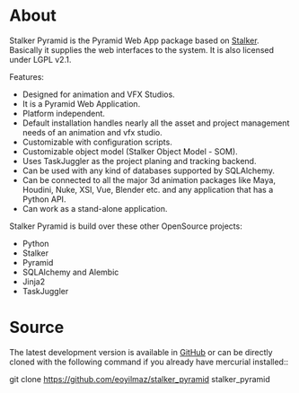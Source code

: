About
=====

Stalker Pyramid is the Pyramid Web App package based on [Stalker](https://github.com/eoyilmaz/stalker). Basically it
supplies the web interfaces to the system. It is also licensed under LGPL v2.1.

Features:
 * Designed for animation and VFX Studios.
 * It is a Pyramid Web Application.
 * Platform independent.
 * Default installation handles nearly all the asset and project management 
   needs of an animation and vfx studio.
 * Customizable with configuration scripts.
 * Customizable object model (Stalker Object Model - SOM).
 * Uses TaskJuggler as the project planing and tracking backend.
 * Can be used with any kind of databases supported by SQLAlchemy.
 * Can be connected to all the major 3d animation packages like Maya, Houdini,
   Nuke, XSI, Vue, Blender etc. and any application that has a Python API.
 * Can work as a stand-alone application.

Stalker Pyramid is build over these other OpenSource projects:
 * Python
 * Stalker
 * Pyramid
 * SQLAlchemy and Alembic
 * Jinja2
 * TaskJuggler

Source
======

The latest development version is available in [GitHub](https://www.github.com/eoyilmaz/stalker_pyramid)
or can be directly cloned with the following command if you already have mercurial installed::

  git clone https://github.com/eoyilmaz/stalker_pyramid stalker_pyramid
